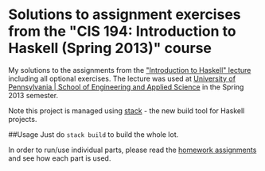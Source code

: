 # Solutions to assignment exercises from the "CIS 194: Introduction to Haskell (Spring 2013)" course

My solutions to the assignments from the
["Introduction to Haskell" lecture](https://www.seas.upenn.edu/~cis194/spring13)
including all optional exercises. The lecture was used at 
[University of Pennsylvania | School of Engineering and Applied Science](https://www.seas.upenn.edu/) in the Spring 2013 semester.

Note this project is managed using [stack](https://www.fpcomplete.com/blog/2015/06/why-is-stack-not-cabal) - the new build tool for Haskell projects.

##Usage
Just do `stack build` to build the whole lot.

In order to run/use individual parts, please read the [homework
assignments](https://www.seas.upenn.edu/~cis194/spring13/lectures.html)
and see how each part is used.
